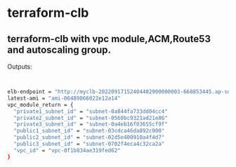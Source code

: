 # terraform-clb

## terraform-clb with vpc module,ACM,Route53 and autoscaling group.

Outputs:

```bash


elb-endpoint = "http://myclb-20220917152404402900000003-668853445.ap-south-1.elb.amazonaws.com"
latest-ami = "ami-06489866022e12a14"
vpc_module_return = {
  "private1_subnet_id" = "subnet-0a844fa733dd04cc4"
  "private2_subnet_id" = "subnet-0560bc9321ad21e86"
  "private3_subnet_id" = "subnet-0a4eb16f03655cf9f"
  "public1_subnet_id" = "subnet-03cdca46da892c900"
  "public2_subnet_id" = "subnet-02d5e400910a4f4d7"
  "public3_subnet_id" = "subnet-0702f4eca4c32ca2a"
  "vpc_id" = "vpc-0f1b834ae319fed62"
}

```
